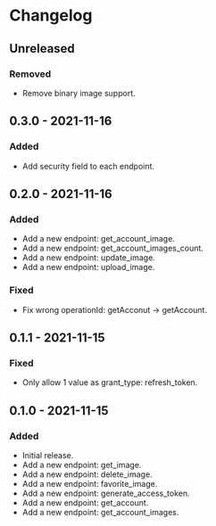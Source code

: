 # Changelog

## Unreleased

### Removed

- Remove binary image support.

## 0.3.0 - 2021-11-16

### Added

- Add security field to each endpoint.

## 0.2.0 - 2021-11-16

### Added

- Add a new endpoint: get_account_image.
- Add a new endpoint: get_account_images_count.
- Add a new endpoint: update_image.
- Add a new endpoint: upload_image.

### Fixed

- Fix wrong operationId: getAcconut -> getAccount.

## 0.1.1 - 2021-11-15

### Fixed

- Only allow 1 value as grant_type: refresh_token.

## 0.1.0 - 2021-11-15

### Added

- Initial release.
- Add a new endpoint: get_image.
- Add a new endpoint: delete_image.
- Add a new endpoint: favorite_image.
- Add a new endpoint: generate_access_token.
- Add a new endpoint: get_account.
- Add a new endpoint: get_account_images.

